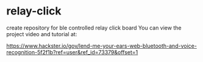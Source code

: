 # relay-click
create repository for ble controlled relay click board
You can view the project video and tutorial at:

https://www.hackster.io/gov/lend-me-your-ears-web-bluetooth-and-voice-recognition-5f2f1b?ref=user&ref_id=73379&offset=1
